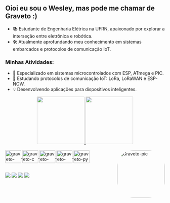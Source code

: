 ## Oioi eu sou o Wesley, mas pode me chamar de Graveto :)

- 📚 Estudante de Engenharia Elétrica na UFRN, apaixonado por explorar a interseção entre eletrônica e robótica.
- 🛠️ Atualmente aprofundando meu conhecimento em sistemas embarcados e protocolos de comunicação IoT.

### Minhas Atividades:

- 🧠 Especializado em sistemas microcontrolados com ESP, ATmega e PIC.
- 📡 Estudando protocolos de comunicação IoT: LoRa, LoRaWAN e ESP-NOW.
- 💡 Desenvolvendo aplicações para dispositivos inteligentes.


<div align="center">
  <a href="https://github.com/Gr4veto">
  <img height="150em" src="https://github-readme-stats.vercel.app/api?username=Gr4veto&show_icons=true&theme=dark&include_all_commits=true&count_private=true"/>
  <img height="150em" src="https://github-readme-stats.vercel.app/api/top-langs/?username=Gr4veto&layout=compact&langs_count=7&theme=dark"/>
</div>
<div style="display: inline_block"><br>
  <img align="center" alt="graveto-ino" height="40" width="50" src="https://cdn.jsdelivr.net/gh/devicons/devicon/icons/arduino/arduino-original.svg">
  <img align="center" alt="graveto-c" height="40" width="50" src="https://cdn.jsdelivr.net/gh/devicons/devicon/icons/c/c-plain.svg">
  <img align="center" alt="graveto-cpp" height="40" width="50" src="https://cdn.jsdelivr.net/gh/devicons/devicon/icons/cplusplus/cplusplus-plain.svg">
  <img align="center" alt="graveto-poo" height="40" width="50" src="https://cdn.jsdelivr.net/gh/devicons/devicon/icons/csharp/csharp-original.svg">
  <img align="center" alt="graveto-py" height="40" width="50" src="https://cdn.jsdelivr.net/gh/devicons/devicon/icons/python/python-original.svg">
  <img align="right" alt="Graveto-pic" height="150" style="border-radius:50px;" src="https://media.discordapp.net/attachments/712342414764802073/959863980778737764/AvatarMaker.png">
</div>
  
  ##
  
  <div> 
  <a href="https://wa.me/qr/YJ26RFJKBLXGL1" target="_blank"><img src="https://img.shields.io/badge/WhatsApp-25D366?style=for-the-badge&logo=whatsapp&logoColor=white" target="_blank"></a>
  <a href="https://www.instagram.com/wesleycosta._" target="_blank"><img src="https://img.shields.io/badge/-Instagram-%23E4405F?style=for-the-badge&logo=instagram&logoColor=white" target="_blank"></a>
  <a href = "mailto:wesleycdoccg@gmail.com"><img src="https://img.shields.io/badge/Gmail-D14836?style=for-the-badge&logo=gmail&logoColor=white" target="_blank"></a>
  <a href="https://www.linkedin.com/in/wesley-costa-25172a179" target="_blank"><img src="https://img.shields.io/badge/-LinkedIn-%230077B5?style=for-the-badge&logo=linkedin&logoColor=white" target="_blank"></a> 
 
    
</div>
